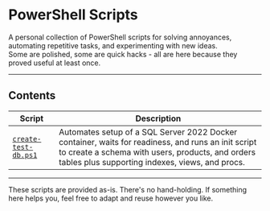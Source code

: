 # PowerShell Scripts
A personal collection of PowerShell scripts for solving annoyances, automating repetitive tasks, and experimenting with new ideas.  
Some are polished, some are quick hacks - all are here because they proved useful at least once.

---

## Contents

| Script                        | Description |
|------------------------------|-------------|
| [`create-test-db.ps1`](create-test-db.ps1)        | Automates setup of a SQL Server 2022 Docker container, waits for readiness, and runs an init script to create a schema with users, products, and orders tables plus supporting indexes, views, and procs. |

---
These scripts are provided as-is. There's no hand-holding. If something here helps you, feel free to adapt and reuse however you like.
